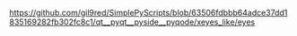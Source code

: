 https://github.com/gil9red/SimplePyScripts/blob/63506fdbbb64adce37dd1835169282fb302fc8c1/qt__pyqt__pyside__pyqode/xeyes_like/eyes
